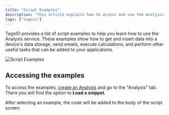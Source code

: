 ```yaml
---
title: "Script Examples"
description: "This article explains how to access and use the Analysis script examples in TagoIO, including a Hello World example with the code that is added to the script editor and sample console output."
tags: ["tagoio"]
---
```

TagoIO provides a list of script examples to help you learn how to use the Analysis service. These examples show how to get and insert data into a device's data storage, send emails, execute calculations, and perform other useful tasks that can be added to your applications.

![Script Examples](/docs_imagem/tagoio/rounded-image-1761142560772.png)

## Accessing the examples
To access the examples, [create an Analysis](/docs/tagoio/analysis/creating-analysis.md) and go to the "Analysis" tab. There you will find the option to **Load a snippet**.

After selecting an example, the code will be added to the body of the script screen.
